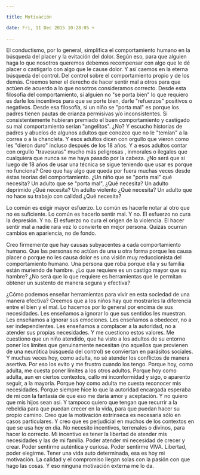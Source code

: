 ```yaml
---

title: Motivación

date: Fri, 11 Dec 2015 10:28:05 +
 
---
```

El conductismo, por lo general, simplifica el comportamiento humano en la búsqueda del placer y la evitación del dolor. Según eso, para que alguien haga lo que nosotros queremos debemos recompensar con algo que le dé placer o castigarlo con algo que le cause dolor. Y así caemos en la eterna búsqueda del control. Del control sobre el comportamiento propio y de los demás. Creemos tener el derecho de hacer sentir mal a otros para que actúen de acuerdo a lo que nosotros consideramos correcto.
Desde esta filosofía del comportamiento, si alguien no "se porta bien" lo que requiero es darle los incentivos para que se porte bien, darle "refuerzos" positivos o negativos. Desde esa filosofía, si un niño se "porta mal" es porque los padres tienen pautas de crianza permisivas y/o inconsistentes. Si consistentemente hubieran premiado el buen comportamiento y castigado su mal comportamiento serían "angelitos". ¿No? Y escucho historias de padres y abuelos de algunos adultos que conozco que no le "temían" a la correa o a la chancleta. Y esos adultos dicen con orgullo que vieron como les "dieron duro" incluso después de los 18 años. Y a esos adultos contar con orgullo "travesuras" mucho más peligrosas , inmorales o ilegales que cualquiera que nunca se me haya pasado por la cabeza. ¿No será que si luego de 18 años de usar una técnica se sigue teniendo que usar es porque no funciona? 
Creo que hay algo que queda por fuera muchas veces desde éstas teorías del comportamiento. ¿Un niño que se "porta mal" qué necesita? Un adulto que se "porta mal", ¿Qué necesita? Un adulto deprimido ¿Qué necesita? Un adulto violento ¿Qué necesita? Un adulto que no hace su trabajo con calidad ¿Qué necesita?

Lo común es exigir mayor esfuerzo. 
Lo común es hacerle notar al otro que no es suficiente. 
Lo común es hacerlo sentir mal.
Y no. El esfuerzo no cura la depresión. Y no. El esfuerzo no cura el origen de la violencia. 
El hacer sentir mal a nadie rara vez lo convierte en mejor persona.
Quizás ocurran cambios en apariencia, no de fondo. 

Creo firmemente que hay causas subyacentes a cada comportamiento humano. Que las personas no actúan de una u otra forma porque les causa placer o porque no les causa dolor es una visión muy reduccionista del comportamiento humano.
Una persona que roba porque ella y su familia están muriendo de hambre. ¿Lo que requiere es un castigo mayor que su hambre? ¿No será que lo que requiere es herramientas que le permitan obtener un sustento de manera segura y efectiva? 

¿Cómo podemos enseñar herramientas para vivir en esta sociedad de una manera efectiva? Creemos que a los niños hay que mostrarles la diferencia entre el bien y el mal. Lo hacemos por lo general por encima de sus necesidades. Les enseñamos a ignorar lo que sus sentidos les muestran. Les enseñamos a ignorar sus emociones. Les enseñamos a obedecer, no a ser independientes. Les enseñamos a complacer a la autoridad, no a atender sus propias necesidades. 
Y me cuestiono estos valores. Me cuestiono que un niño atendido, que ha visto a los adultos de su entorno poner los límites  que genuinamente necesitan (no aquellos que provienen de una neurótica búsqueda del control) se conviertan en parásitos sociales. Y muchas veces hoy, como adulta, no sé atender los conflictos de manera asertiva. Por eso los evito y me frustro cuando los tengo. Porque hoy, como adulta, me cuesta poner límites a los otros adultos. Porque hoy como adulta, aun en ciertos contextos, callo mi inconformidad y sigo, o aparento seguir, a la mayoría. Porque hoy como adulta me cuesta reconocer mis necesidades. Porque siempre hice lo que la autoridad encargada esperaba de mi con la fantasía de que eso me daría amor y aceptación.
Y no quiero que mis hijos sean así. Y tampoco quiero que tengan que recurrir a la rebeldía para que puedan crecer en la vida, para que puedan hacer su propio camino.
Creo que la motivación extrínseca es necesaria sólo en casos particulares. Y creo que es perjudicial en muchos de los contextos en que se usa hoy en día. No necesito incentivos, terrenales o divinos, para hacer lo correcto. Mi incentivo es tener la libertad de atender mis necesidades y las de mi familia. Poder atender mi necesidad de crecer y crear. Poder sentirme auténtica y curiosa. Poder sentirme VIVA. Libertad, poder elegirme.  Tener una vida auto determinada, esa es hoy mi motivación. La calidad y el compromiso llegan solas con la pasión con que hago las cosas. Y eso ninguna motivación externa me lo da.

